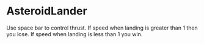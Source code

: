 # AsteroidLander

Use space bar to control thrust.
If speed when landing is greater than 1 then you lose.
If speed when landing is less than 1 you win.